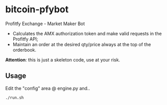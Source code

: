 # bitcoin-pfybot
Profitfy Exchange - Market Maker Bot

- Calculates the AMX authorization token and make valid requests in the Profitfy API;
- Maintain an order at the desired qty/price always at the top of the orderbook.

**Attention**: this is just a skeleton code, use at your risk.

## Usage
Edit the "config" area @ engine.py and..
```
./run.sh
```
